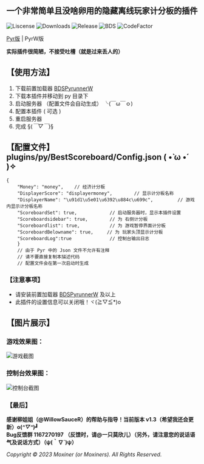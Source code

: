 ## 一个非常简单且没啥卵用的隐藏离线玩家计分板的插件

![Liscense](https://img.shields.io/github/license/Moxiner/BestScoreboard)
![Downloads](https://img.shields.io/github/downloads/Moxiner/BestScoreboard/total)
![Release](https://img.shields.io/github/v/release/Moxiner/BestScoreboard)
![BDS](https://img.shields.io/badge/support--Pyr--version-1.9.9-red)
![CodeFactor](https://www.codefactor.io/repository/github/Moxiner/BestScoreboard/badge) 

[Pyr版](https://github.com/Moxiner/BestScoreboard/blob/main/README.md) | PyrW版

**实际插件很简陋，不接受吐槽（就是过来丢人的）**

## 【使用方法】

1. 下载前置加载器 [BDSPyrunnerW](https://github.com/WillowSauceR/BDSpyrunner/releases)
2. 下载本插件并移动到 py 目录下
3. 启动服务器 （配置文件会自动生成） ╰(￣ω￣ｏ)
4. 配置本插件 ( 可选 ) 
5. 重启服务器
6. 完成  §(*￣▽￣*)§
## 【配置文件】plugins/py/BestScoreboard/Config.json ( •̀ ω •́ )✧
```
{
    "Money": "money",    // 经济计分板
    "DisplayerScore": "displayermoney",        // 显示计分板名称
    "DisplayerName": "\u91d1\u5e01\u6392\u884c\u699c",         // 游戏内显示计分板名称
    "ScoreboardSet": true,            // 启动服务器时，显示本插件设置
    "Scoreboardsidebar": true,        // 为 右侧计分板
    "Scoreboardlist": true,           // 为 游戏暂停界面计分板
    "ScoreboardBelowname": true,     // 为 玩家头顶显示计分板
    "ScoreboardLog":true              // 控制台输出日志
    }
    // 由于 Pyr 中的 Json 文件不允许有注释
    // 请不要直接复制本描述代码
    // 配置文件会在第一次启动时生成
```

### 【注意事项】

- 请安装前置加载器 [BDSPyrunnerW](https://github.com/twoone-3/BDSpyrunner) 及以上
- 此插件的设置信息可以关闭哦！ヾ(≧▽≦*)o
## 【图片展示】

### 游戏效果图：

![游戏截图](https://www.minebbs.com/attachments/png.24403/)



### 控制台效果图：

![控制台截图](https://www.minebbs.com/attachments/png.24404/)





### 【最后】

**感谢柳姐姐（@WillowSauceR）的帮助与指导！当前版本 v1.3（希望我还会更新）o(*^▽^*)┛**  
**Bug反馈群 1167270197 （反馈时，请@一只莫欣儿）（另外，请注意您的说话语气及说话方式）（ψ(｀∇´)ψ）**  

*Copyright © 2023 Moxiner (or Moxiners). All Rights Reserved.*
